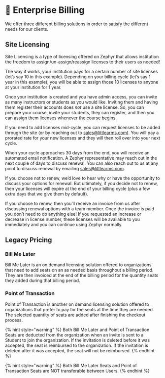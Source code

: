 # 💸 Enterprise Billing

We offer three different billing solutions in order to satisfy the different needs for our clients.

## Site Licensing

Site Licensing is a type of licensing offered on Zephyr that allows institution the freedom to assign/un-assign/reassign licenses to their users as needed!

The way it works, your institution pays for a certain number of site licenses (let’s say 10 in this example). Depending on your billing cycle (let’s say 1 year in this example), you will be able to assign those 10 licenses to anyone at your institution for 1 year.

Once your institution is created and you have admin access, you can invite as many instructors or students as you would like. Inviting them and having them register their accounts does _not_ use a site license. So, you can prepare your course, invite your students, they can register, and then you can assign them licenses whenever the course begins.

If you need to add licenses mid-cycle, you can request licenses to be added through the site (or by reaching out to [sales@littlearms.com](mailto:sales@littlearms.com)). You will pay a prorated rate for your new licenses and they will then roll over into your next cycle.

When your cycle approaches 30 days from the end, you will receive an automated email notification. A Zephyr representative may reach out in the next couple of days to discuss renewal. You can also reach out to us at any point to discuss renewal by emailing [sales@littlearms.com](mailto:sales@littlearms.com).

If you choose not to renew, we’d love to hear why or have the opportunity to discuss your options for renewal. But ultimately, if you decide not to renew, then your licenses will expire at the end of your billing cycle (plus a few extra days that we give them by default).

If you choose to renew, then you’ll receive an invoice from us after discussing renewal options with a team member. Once the invoice is paid you don’t need to do anything else! If you requested an increase or decrease in license number, these licenses will be available to you immediately and you can continue using Zephyr normally.

## Legacy Pricing

### Bill Me Later

Bill Me Later is an on demand licensing solution offered to organizations that need to add seats on an as needed basis throughout a billing period.  They are then invoiced at the end of the billing period for the quantity seats they added during that billing period. &#x20;

### Point of Transaction

Point of Transaction is another on demand licensing solution offered to organizations that prefer to pay for the seats at the time they are needed.  The selected quantity of seats are added after finishing the checkout process.

{% hint style="warning" %}
Both Bill Me Later and Point of Transaction Seats are deducted from the organization when an invite is sent to a Student to join the organization.  If the invitation is deleted before it was accepted, the seat is reimbursed to the organization.  If the invitation is deleted after it was accepted, the seat will not be reimbursed.
{% endhint %}

{% hint style="warning" %}
Both Bill Me Later Seats and Point of Transaction Seats are NOT transferable between Users.&#x20;
{% endhint %}
